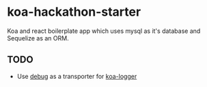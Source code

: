 # koa-hackathon-starter

Koa and react boilerplate app which uses mysql as it's database and Sequelize as an ORM.

## TODO

- Use [debug](https://npmjs.com/package/debug) as a transporter for [koa-logger](https://github.com/koajs/logger)

